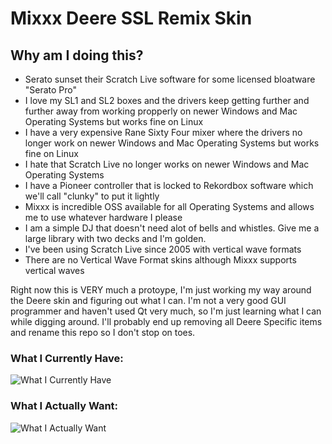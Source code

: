 # Mixxx Deere SSL Remix Skin

## Why am I doing this?
  - Serato sunset their Scratch Live software for some licensed bloatware "Serato Pro"
  - I love my SL1 and SL2 boxes and the drivers keep getting further and further away from working propperly on newer Windows and Mac Operating Systems but works fine on Linux
  - I have a very expensive Rane Sixty Four mixer where the drivers no longer work on newer Windows and Mac Operating Systems but works fine on Linux
  - I hate that Scratch Live no longer works on newer Windows and Mac Operating Systems
  - I have a Pioneer controller that is locked to Rekordbox software which we'll call "clunky" to put it lightly
  - Mixxx is incredible OSS available for all Operating Systems and allows me to use whatever hardware I please
  - I am a simple DJ that doesn't need alot of bells and whistles. Give me a large library with two decks and I'm golden.
  - I've been using Scratch Live since 2005 with vertical wave formats
  - There are no Vertical Wave Format skins although Mixxx supports vertical waves

Right now this is VERY much a protoype, I'm just working my way around the Deere skin and figuring out what I can. I'm not a very good GUI programmer and haven't used Qt very much, so I'm just learning what I can while digging around. I'll probably end up removing all Deere Specific items and rename this repo so I don't stop on toes.

### What I Currently Have:
![What I Currently Have](https://wiki.biondizzle.com/Screenshot%20from%202022-11-01%2002-06-25.png)


### What I Actually Want:
![What I Actually Want](https://wiki.biondizzle.com/scratchlive.jpg)